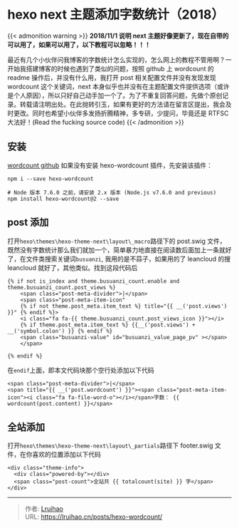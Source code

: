 # hexo next 主题添加字数统计（2018）


{{< admonition warning >}}
**2018/11/1 说明
next 主题好像更新了，现在自带的可以用了，如果可以用了，以下教程可以忽略！！！**

最近有几个小伙伴问我博客的字数统计怎么实现的，怎么网上的教程不管用啊？一开始我搭建博客的时候也遇到了类似的问题，按照 github 上 wordcount 的 readme 操作后，并没有什么用，我打开 post 相关配置文件并没有发现发现 wordcount 这个关键词，next 本身似乎也并没有在主题配置文件提供选项（或许是个人原因），所以只好自己动手加一个了。为了不重复回答问题，先做个原创记录。转载请注明出处。在此抛转引玉，如果有更好的方法请在留言区提出，我会及时更改。同时也希望小伙伴多发扬折腾精神，多专研，少提问，毕竟还是 RTFSC 大法好！(Read the fucking source code)
{{< /admonition >}}

<!--more-->
## 安装

[wordcount github](https://github.com/willin/hexo-wordcount)
如果没有安装 hexo-wordcount 插件，先安装该插件：
```
npm i --save hexo-wordcount

# Node 版本 7.6.0 之前，请安装 2.x 版本 (Node.js v7.6.0 and previous)
npm install hexo-wordcount@2 --save
```
## post 添加

打开`hexo\themes\hexo-theme-next\layout\_macro`路径下的 post.swig 文件，既然没有字数统计那么我们就加一个，简单暴力地直接在阅读数后面加上一条就好了，在文件类搜索关键词`busuanzi`, 我用的是不蒜子，如果用的了 leancloud 的搜 leancloud 就好了，其他类似。找到这段代码后
```
{% if not is_index and theme.busuanzi_count.enable and theme.busuanzi_count.post_views %}
    <span class="post-meta-divider">|</span>
    <span class="post-meta-item-icon"
    {% if not theme.post_meta.item_text %} title="{{ __('post.views') }}" {% endif %}>
    <i class="fa fa-{{ theme.busuanzi_count.post_views_icon }}"></i>
    {% if theme.post_meta.item_text %} {{__('post.views') + __('symbol.colon') }} {% endif %}
    <span class="busuanzi-value" id="busuanzi_value_page_pv" ></span>
    </span>
            
{% endif %}
```
在`endif`上面，即本文代码块那个空行处添加以下代码
```
<span class="post-meta-divider">|</span>
<span title="{{ __('post.wordcount') }}"><span class="post-meta-item-icon"><i class="fa fa-file-word-o"></i></span>字数： {{ wordcount(post.content) }}</span>
```

## 全站添加

打开`hexo\themes\hexo-theme-next\layout\_partials`路径下 footer.swig 文件，在你喜欢的位置添加以下代码
```
<div class="theme-info">
  <div class="powered-by"></div>
  <span class="post-count">全站共 {{ totalcount(site) }} 字</span>
</div>
```


---

> 作者: [Lruihao](https://github.com/Lruihao)  
> URL: https://lruihao.cn/posts/hexo-wordcount/  


